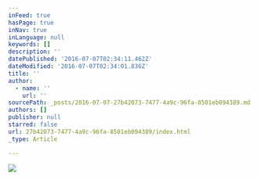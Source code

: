 ```yaml
---
inFeed: true
hasPage: true
inNav: true
inLanguage: null
keywords: []
description: ''
datePublished: '2016-07-07T02:34:11.462Z'
dateModified: '2016-07-07T02:34:01.836Z'
title: ''
author:
  - name: ''
    url: ''
sourcePath: _posts/2016-07-07-27b42073-7477-4a9c-96fa-8501eb094389.md
authors: []
publisher: null
starred: false
url: 27b42073-7477-4a9c-96fa-8501eb094389/index.html
_type: Article

---
```

![](https://the-grid-user-content.s3-us-west-2.amazonaws.com/5fe7e79f-a8b5-48ff-bcf6-0df58062350c.jpg)